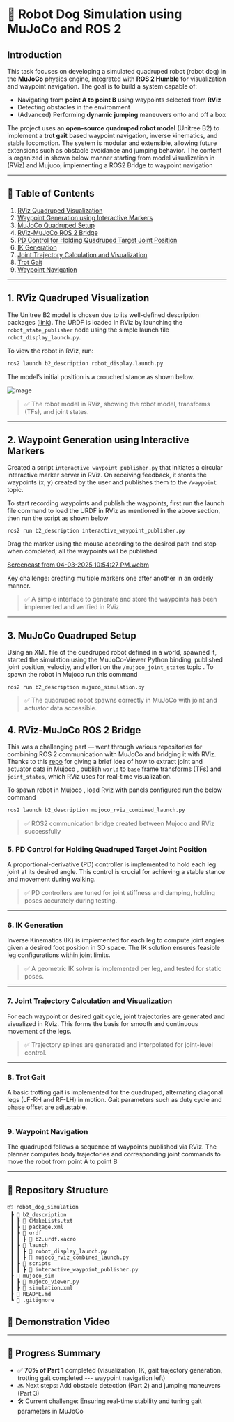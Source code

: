 # 🐾 Robot Dog Simulation using MuJoCo and ROS 2

## Introduction

This task focuses on developing a simulated quadruped robot (robot dog) in the **MuJoCo** physics engine, integrated with **ROS 2 Humble** for visualization and waypoint navigation. The goal is to build a system capable of:

- Navigating from **point A to point B** using waypoints selected from **RViz**
- Detecting obstacles in the environment
- (Advanced) Performing **dynamic jumping** maneuvers onto and off a box

The project uses an **open-source quadruped robot model** (Unitree B2) to implement a **trot gait** based waypoint navigation, inverse kinematics, and stable locomotion. The system is modular and extensible, allowing future extensions such as obstacle avoidance and jumping behavior. The content is organized in shown below manner starting from model visualization in (RViz) and Mujuco, implementing a ROS2 Bridge to waypoint navigation 

---

## 📑 Table of Contents

1. [RViz Quadruped Visualization](#1-rviz-quadruped-visualization)  
2. [Waypoint Generation using Interactive Markers](#2-waypoint-generation-using-interactive-markers)  
3. [MuJoCo Quadruped Setup](#3-mujoco-quadruped-setup)  
4. [RViz-MuJoCo ROS 2 Bridge](#4-rviz-mujoco-ros-2-bridge)  
5. [PD Control for Holding Quadruped Target Joint Position](#5-pd-control-for-holding-quadruped-target-joint-position)  
6. [IK Generation](#6-ik-generation)  
7. [Joint Trajectory Calculation and Visualization](#7-joint-trajectory-calculation-and-visualization)  
8. [Trot Gait](#8-trot-gait)  
9. [Waypoint Navigation](#9-waypoint-navigation)  

---

## 1. RViz Quadruped Visualization
The Unitree B2 model is chosen due to its well-defined description packages ([link](https://github.com/unitreerobotics/unitree_ros2)). The URDF is loaded in RViz by launching the `robot_state_publisher` node using the simple launch file `robot_display_launch.py`.

To view the robot in RViz, run:

```bash
ros2 launch b2_description robot_display.launch.py
```

The model’s initial position is a crouched stance as shown below.

![image](https://github.com/user-attachments/assets/0974367f-7df5-4734-b893-5c5281213fbf)


> ✅ The robot model in RViz, showing the robot model, transforms (TFs), and joint states.

---

## 2. Waypoint Generation using Interactive Markers

Created a script `interactive_waypoint_publisher.py` that initiates a circular interactive marker server in RViz. On receiving feedback, it stores the waypoints (x, y) created by the user and publishes them to the `/waypoint` topic.

To start recording waypoints and publish the waypoints, first run the launch file command to load the URDF in RViz as mentioned in the above section, then run the script as shown below 
```
ros2 run b2_description interactive_waypoint_publisher.py
```
Drag the marker using the mouse according to the desired path and stop when completed; all the waypoints will be published 

[Screencast from 04-03-2025 10:54:27 PM.webm](https://github.com/user-attachments/assets/1f1a5921-39fb-4b58-9f50-c1b1dad1fd67)

Key challenge: creating multiple markers one after another in an orderly manner.

> ✅ A simple interface to generate and store the waypoints has been implemented and verified in RViz.

---

## 3. MuJoCo Quadruped Setup

Using an XML file of the quadruped robot defined in a world, spawned it, started the simulation using the MuJoCo-Viewer Python binding, published joint position, velocity, and effort on the `/mujoco_joint_states` topic . To spawn the robot in Mujoco run this command
```
ros2 run b2_description mujuco_simulation.py
```

> ✅ The quadruped robot spawns correctly in MuJoCo with joint and actuator data accessible.

## 4. RViz-MuJoCo ROS 2 Bridge

This was a challenging part — went through various repositories for combining ROS 2 communication with MuJoCo and bridging it with RViz. Thanks to this [repo]() for giving a brief idea of how to extract joint and actuator data in Mujoco , publish `world` to `base` frame transforms (TFs) and `joint_states`, which RViz uses for real-time visualization.

To spawn robot in Mujoco , load Rviz with panels configured run the below command 

```bash
ros2 launch b2_description mujoco_rviz_combined_launch.py
```
> ✅ ROS2 communication bridge created between Mujoco and RViz successfully

### 5. PD Control for Holding Quadruped Target Joint Position

A proportional-derivative (PD) controller is implemented to hold each leg joint at its desired angle. This control is crucial for achieving a stable stance and movement during walking.

> ✅ PD controllers are tuned for joint stiffness and damping, holding poses accurately during testing.

---

### 6. IK Generation

Inverse Kinematics (IK) is implemented for each leg to compute joint angles given a desired foot position in 3D space. The IK solution ensures feasible leg configurations within joint limits.

> ✅ A geometric IK solver is implemented per leg, and tested for static poses.

---

### 7. Joint Trajectory Calculation and Visualization

For each waypoint or desired gait cycle, joint trajectories are generated and visualized in RViz. This forms the basis for smooth and continuous movement of the legs.

> ✅ Trajectory splines are generated and interpolated for joint-level control.

---

### 8. Trot Gait

A basic trotting gait is implemented for the quadruped, alternating diagonal legs (LF-RH and RF-LH) in motion. Gait parameters such as duty cycle and phase offset are adjustable.


---

### 9. Waypoint Navigation

The quadruped follows a sequence of waypoints published via RViz. The planner computes body trajectories and corresponding joint commands to move the robot from point A to point B

---

## 📁 Repository Structure 

```
📦 robot_dog_simulation
 ┣ 📂 b2_description
 ┃ ┣ 📜 CMakeLists.txt
 ┃ ┣ 📜 package.xml
 ┃ ┣ 📂 urdf
 ┃ ┃ ┣ 📜 b2.urdf.xacro
 ┃ ┣ 📂 launch
 ┃ ┃ ┣ 📜 robot_display_launch.py
 ┃ ┃ ┣ 📜 mujoco_rviz_combined_launch.py
 ┃ ┣ 📂 scripts
 ┃ ┃ ┣ 📜 interactive_waypoint_publisher.py
 ┣ 📂 mujoco_sim
 ┃ ┣ 📜 mujoco_viewer.py
 ┃ ┣ 📜 simulation.xml
 ┣ 📜 README.md
 ┗ 📜 .gitignore
```

## 🎥 Demonstration Video 

---

## 🚧 Progress Summary

- ✅ **70% of Part 1** completed (visualization, IK, gait trajectory generation, trotting gait completed --- waypoint navigation left)
- 🔜 Next steps: Add obstacle detection (Part 2) and jumping maneuvers (Part 3)
- 🛠️ Current challenge: Ensuring real-time stability and tuning gait parameters in MuJoCo

